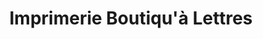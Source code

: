 ---
title: "Imprimerie Boutiqu'à Lettres"
url: /mont-laurier/imprimerie-boutiqua-lettres/
shop: Kopieren
---